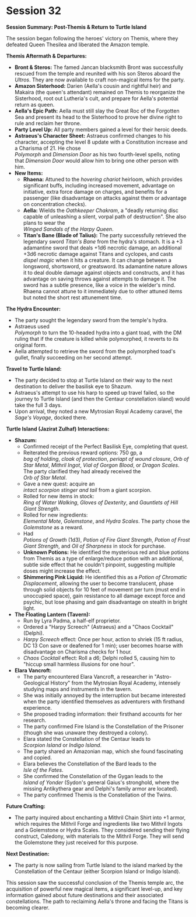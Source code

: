# Session 32

**Session Summary: Post-Themis & Return to Turtle Island**

The session began following the heroes' victory on Themis, where they defeated Queen Thesilea and liberated the Amazon temple.

**Themis Aftermath & Departures:**

* **Bront & Steros:** The famed Jancan blacksmith Bront was successfully rescued from the temple and reunited with his son Steros aboard the *Ultros*. They are now available to craft non-magical items for the party.  
* **Amazon Sisterhood:** Darien (Aella's cousin and rightful heir) and Makaira (the queen's attendant) remained on Themis to reorganize the Sisterhood, root out Lutheria's cult, and prepare for Aella's potential return as queen.  
* **Aella's Epic Path:** Aella must still slay the Great Roc of the Forgotten Sea and present its head to the Sisterhood to prove her divine right to rule and reclaim her throne.  
* **Party Level Up:** All party members gained a level for their heroic deeds.  
* **Astraeus's Character Sheet:** Astraeus confirmed changes to his character, accepting the level 8 update with a Constitution increase and a Charisma of 21\. He chose  
   *Polymorph* and *Dimension Door* as his two fourth-level spells, noting that *Dimension Door* would allow him to bring one other person with him.  
* **New Items:**  
  * **Rhaena:** Attuned to the *hovering chariot* heirloom, which provides significant buffs, including increased movement, advantage on initiative, extra force damage on charges, and benefits for a passenger (like disadvantage on attacks against them or advantage on concentration checks).  
  * **Aella:** Wields the *Oathkeeper Chakram*, a "deadly returning disc capable of unleashing a silent, vorpal path of destruction". She also plans to wear the  
     *Winged Sandals of the Harpy Queen*.  
  * **Titan's Bane (Blade of Talius):** The party successfully retrieved the legendary sword *Titan's Bane* from the hydra's stomach. It is a \+3 adamantine sword that deals \+1d6 necrotic damage, an additional \+3d6 necrotic damage against Titans and cyclopes, and casts  
     *dispel magic* when it hits a creature. It can change between a longsword, shortsword, or greatsword. Its adamantine nature allows it to deal double damage against objects and constructs, and it has advantage on saving throws against attempts to damage it. The sword has a subtle presence, like a voice in the wielder's mind. Rhaena cannot attune to it immediately due to other attuned items but noted the short rest attunement time.

**The Hydra Encounter:**

* The party sought the legendary sword from the temple's hydra.  
* Astraeus used  
   *Polymorph* to turn the 10-headed hydra into a giant toad, with the DM ruling that if the creature is killed while polymorphed, it reverts to its original form.  
* Aella attempted to retrieve the sword from the polymorphed toad's gullet, finally succeeding on her second attempt.

**Travel to Turtle Island:**

* The party decided to stop at Turtle Island on their way to the next destination to deliver the basilisk eye to Shazum.  
* Astraeus's attempt to use his harp to speed up travel failed, so the journey to Turtle Island (and then the Centaur constellation island) would take the full 3 days.  
* Upon arrival, they noted a new Mytrosian Royal Academy caravel, the  
   *Sage's Voyage*, docked there.

**Turtle Island (Jazirat Zulhaf) Interactions:**

* **Shazum:**  
  * Confirmed receipt of the Perfect Basilisk Eye, completing that quest.  
  * Reiterated the previous reward options: 750 gp, a  
     *bag of holding*, *cloak of protection*, *periapt of wound closure*, *Orb of Star Metal*, *Mithril Ingot*, *Vial of Gorgon Blood*, or *Dragon Scales*. The party clarified they had already received the  
     *Orb of Star Metal*.  
  * Gave a new quest: acquire an  
     *intact scorpion stinger and tail* from a giant scorpion.  
  * Rolled for new items in stock:  
     *Ring of Water Walking*, *Gloves of Dexterity*, and *Gauntlets of Hill Giant Strength*.  
  * Rolled for new ingredients:  
     *Elemental Mote*, *Golemstone*, and *Hydra Scales*. The party chose the  
     *Golemstone* as a reward.  
  * Had  
     *Potions of Growth* (1d3), *Potion of Fire Giant Strength*, *Potion of Frost Giant Strength*, and *Oil of Sharpness* in stock for purchase.  
  * **Unknown Potions:** He identified the mysterious red and blue potions from Themis as a type of enlarge/reduce potion with an additional, subtle side effect that he couldn't pinpoint, suggesting multiple doses might increase the effect.  
  * **Shimmering Pink Liquid:** He identified this as a *Potion of Chromatic Displacement*, allowing the user to become translucent, phase through solid objects for 10 feet of movement per turn (must end in unoccupied space), gain resistance to all damage except force and psychic, but lose phasing and gain disadvantage on stealth in bright light.  
* **The Floating Lantern (Tavern):**  
  * Run by Lyra Padma, a half-elf proprietor.  
  * Ordered a "Harpy Screech" (Astraeus) and a "Chaos Cocktail" (Delphi).  
  * *Harpy Screech* effect: Once per hour, action to shriek (15 ft radius, DC 13 Con save or deafened for 1 min); user becomes hoarse with disadvantage on Charisma checks for 1 hour.  
  * *Chaos Cocktail* effect: Roll a d6; Delphi rolled 5, causing him to "hiccup small harmless illusions for one hour".  
* **Elara Vancroft:**  
  * The party encountered Elara Vancroft, a researcher in "Astro-Geological History" from the Mytrosian Royal Academy, intensely studying maps and instruments in the tavern.  
  * She was initially annoyed by the interruption but became interested when the party identified themselves as adventurers with firsthand experience.  
  * She proposed trading information: their firsthand accounts for her research.  
  * The party confirmed Fire Island is the Constellation of the Prisoner (though she was unaware they destroyed a colony).  
  * Elara stated the Constellation of the Centaur leads to  
     *Scorpion Island* or *Indigo Island*.  
  * The party shared an Amazonian map, which she found fascinating and copied.  
  * Elara believes the Constellation of the Bard leads to the  
     *Isle of the Fates*.  
  * She confirmed the Constellation of the Gygan leads to the  
     *Island of Yonder* (Sydon's general Gaius's stronghold, where the missing Antikythera gear and Delphi's family armor are located).  
  * The party confirmed Themis is the Constellation of the Twins.

**Future Crafting:**

* The party inquired about enchanting a Mithril Chain Shirt into \+1 armor, which requires the Mithril Forge and ingredients like two Mithril Ingots and a Golemstone or Hydra Scales. They considered sending their flying construct, Caledony, with materials to the Mithril Forge. They will send the Golemstone they just received for this purpose.

**Next Destination:**

* The party is now sailing from Turtle Island to the island marked by the Constellation of the Centaur (either Scorpion Island or Indigo Island).

This session saw the successful conclusion of the Themis temple arc, the acquisition of powerful new magical items, a significant level-up, and key information gained about future destinations and their associated constellations. The path to reclaiming Aella's throne and facing the Titans is becoming clearer.
